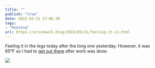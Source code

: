 ```yaml
---
title: ""
publish: "true"
date: 2022-03-21 17:06:30
tags:
- "Running"
url: https://ericmwalk.blog/2022/03/21/feeling-it-in.html
---
```

Feeling it in the legs today after the long one yesterday. However, it was 65°F so I had to [get out there](http://www.strava.com/activities/6861442227) after work was done.


![](https://ericmwalk.blog/uploads/2022/7937261763.jpg)